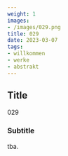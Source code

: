 ```yaml
---
weight: 1
images:
- /images/029.png
title: 029
date: 2023-03-07
tags:
- willkommen
- werke
- abstrakt
---
```


## Title
029

### Subtitle
tba.